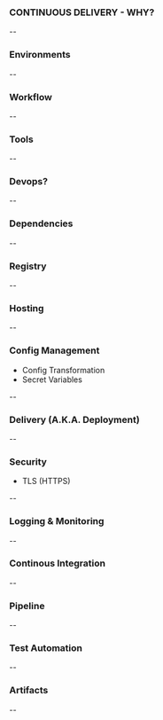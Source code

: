 ### CONTINUOUS DELIVERY - WHY?

--

### Environments

--

### Workflow

--

### Tools

--

### Devops?

--

### Dependencies

--

### Registry

--

### Hosting

--

### Config Management

- Config Transformation
- Secret Variables

--

### Delivery (A.K.A. Deployment)

--

### Security

- TLS (HTTPS)

--

### Logging & Monitoring

--

### Continous Integration

--

### Pipeline

--

### Test Automation

--

### Artifacts

--
